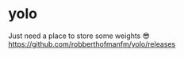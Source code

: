 # yolo
Just need a place to store some weights :sunglasses:
https://github.com/robberthofmanfm/yolo/releases
